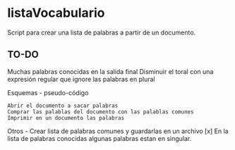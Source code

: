 # listaVocabulario
Script para crear una lista de palabras a partir de un documento.

## TO-DO
Muchas palabras conocidas en la salida final
Disminuir el toral con una expresión regular que ignore las palabras en plural

Esquemas - pseudo-código

    Abrir el documento a sacar palabras
    Comprar las palablas del documento con las palablas comunes
    Imprimir en un documento las palabras

Otros - 
Crear lista de palabras comunes y guardarlas en un archivo [x]
En la lista de palabras conocidas algunas palabras estan en singular.